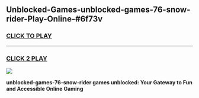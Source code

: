 
## Unblocked-Games-unblocked-games-76-snow-rider-Play-Online-#6f73v
<h3>
<a href="https://premium.freeplayer.one?title=unblocked-games-76-snow-rider&ref=24F">CLICK TO PLAY</a></h3>
<hr>

<h3>
<a href="https://premium.freeplayer.one?title=unblocked-games-76-snow-rider&ref=24F">CLICK 2 PLAY</a>
  
</h3>

<a href="https://premium.freeplayer.one?title=unblocked-games-76-snow-rider&ref=24F/"><img src="https://clearcache.store/games.png"></a>


**unblocked-games-76-snow-rider games unblocked: Your Gateway to Fun and Accessible Online Gaming**
